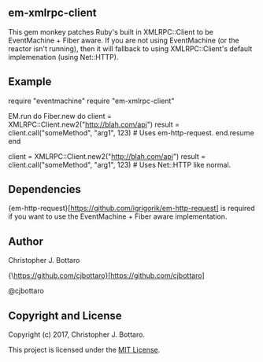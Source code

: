 ## em-xmlrpc-client

This gem monkey patches Ruby's built in XMLRPC::Client to be EventMachine + Fiber aware.  If you are not using EventMachine (or the reactor isn't running), then it will fallback to using XMLRPC::Client's default implemenation (using Net::HTTP).

## Example

  require "eventmachine"
  require "em-xmlrpc-client"

  EM.run do
    Fiber.new do
      client = XMLRPC::Client.new2("http://blah.com/api")
      result = client.call("someMethod", "arg1", 123) # Uses em-http-request.
    end.resume
  end


  client = XMLRPC::Client.new2("http://blah.com/api")
  result = client.call("someMethod", "arg1", 123) # Uses Net::HTTP like normal.

## Dependencies

{em-http-request}[https://github.com/igrigorik/em-http-request] is required if you want to use the EventMachine + Fiber aware implementation.

## Author

Christopher J. Bottaro

{\https://github.com/cjbottaro}[https://github.com/cjbottaro]

@cjbottaro

## Copyright and License

Copyright (c) 2017, Christopher J. Bottaro.

This project is licensed under the [MIT License](LICENSE.md).